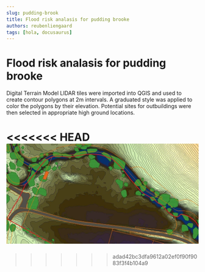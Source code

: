 ```yaml
---
slug: pudding-brook
title: Flood risk analasis for pudding brooke
authors: reubenliengaard
tags: [hola, docusaurus]
---
```


# Flood risk analasis for pudding brooke

Digital Terrain Model LIDAR tiles were imported into QGIS and used to create contour polygons at 2m intervals. A graduated style was applied to color the polygons by their elevation. Potential sites for outbuildings were then selected in appropriate high ground locations.

<<<<<<< HEAD
![alt text](/img/pudding-brook.jpg "Price Paid Style")
=======
>>>>>>> adad42bc3dfa9612a02ef0f90f9083f3f4b104a9
